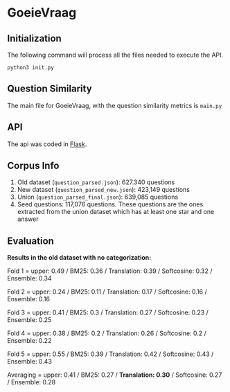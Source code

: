 # GoeieVraag

## Initialization

The following command will process all the files needed to execute the API.
```
python3 init.py
```

## Question Similarity

The main file for GoeieVraag, with the question similarity metrics is `main.py`

## API

The api was coded in [Flask](http://flask.pocoo.org/).

## Corpus Info

1. Old dataset (`question_parsed.json`): 627.340 questions
2. New dataset (`question_parsed_new.json`): 423,149 questions
3. Union (`question_parsed_final.json`): 639,085 questions
4. Seed questions: 117,076 questions. These questions are the ones extracted from the union dataset which has at least one star and one answer
 
## Evaluation

**Results in the old dataset with no categorization:**

Fold  1 = upper:  0.49 / BM25:  0.36 / Translation:  0.39 / Softcosine:  0.32 / Ensemble:  0.34

Fold  2 = upper:  0.24 / BM25:  0.11 / Translation:  0.17 / Softcosine:  0.16 / Ensemble:  0.16

Fold  3 = upper:  0.41 / BM25:  0.3 / Translation:  0.27 / Softcosine:  0.23 / Ensemble:  0.25

Fold  4 = upper:  0.38 / BM25:  0.2 / Translation:  0.26 / Softcosine:  0.2 / Ensemble:  0.22

Fold  5 = upper:  0.55 / BM25:  0.39 / Translation:  0.42 / Softcosine:  0.43 / Ensemble:  0.43

Averaging = upper:  0.41 / BM25:  0.27 / **Translation:  0.30** / Softcosine:  0.27 / Ensemble:  0.28